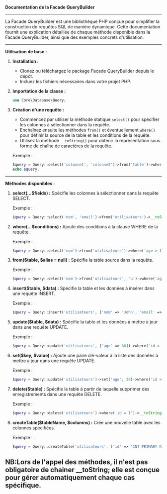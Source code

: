 **Documentation de la Facade QueryBuilder**

---

La Facade QueryBuilder est une bibliothèque PHP conçue pour simplifier la construction de requêtes SQL de manière dynamique. Cette documentation fournit une explication détaillée de chaque méthode disponible dans la Facade QueryBuilder, ainsi que des exemples concrets d'utilisation.

---

**Utilisation de base :**

1. **Installation :**
   - Clonez ou téléchargez le package Facade QueryBuilder depuis le dépôt.
   - Incluez les fichiers nécessaires dans votre projet PHP.

2. **Importation de la classe :**
   ```php
   use Core\Database\Query;
   ```

3. **Création d'une requête :**
   - Commencez par utiliser la méthode statique `select()` pour spécifier les colonnes à sélectionner dans la requête.
   - Enchaînez ensuite les méthodes `from()` et éventuellement `where()` pour définir la source de la table et les conditions de la requête.
   - Utilisez la méthode `__toString()` pour obtenir la représentation sous forme de chaîne de caractères de la requête.

   Exemple :
   ```php
   $query = Query::select('colonne1', 'colonne2')->from('table')->where('condition')->__toString();
   echo $query;
   ```

---

**Méthodes disponibles :**

1. **select(...$fields) :** Spécifie les colonnes à sélectionner dans la requête SELECT.

   Exemple :
   ```php
   $query = Query::select('nom', 'email')->from('utilisateurs')->__toString();
   ```

2. **where(...$conditions) :** Ajoute des conditions à la clause WHERE de la requête.

   Exemple :
   ```php
   $query = Query::select('nom')->from('utilisateurs')->where('age > 18', 'sexe = "Femme"')->__toString();
   ```

3. **from($table, $alias = null) :** Spécifie la table source dans la requête.

   Exemple :
   ```php
   $query = Query::select('nom')->from('utilisateurs', 'u')->where('age > 18')->__toString();
   ```

4. **insert($table, $data) :** Spécifie la table et les données à insérer dans une requête INSERT.

   Exemple :
   ```php
   $query = Query::insert('utilisateurs', ['nom' => 'John', 'email' => 'john@example.com']).__toString();
   ```

5. **update($table, $data) :** Spécifie la table et les données à mettre à jour dans une requête UPDATE.

   Exemple :
   ```php
   $query = Query::update('utilisateurs', ['age' => 30])->where('id = 1')->__toString();
   ```

6. **set($key, $value) :** Ajoute une paire clé-valeur à la liste des données à mettre à jour dans une requête UPDATE.

   Exemple :
   ```php
   $query = Query::update('utilisateurs')->set('age', 30)->where('id = 1')->__toString();
   ```

7. **delete($table) :** Spécifie la table à partir de laquelle supprimer des enregistrements dans une requête DELETE.

   Exemple :
   ```php
   $query = Query::delete('utilisateurs')->where('id = 1')->__toString();
   ```

8. **createTable($tableName, $columns) :** Crée une nouvelle table avec les colonnes spécifiées.

   Exemple :
   ```php
   $query = Query::createTable('utilisateurs', ['id' => 'INT PRIMARY KEY', 'nom' => 'VARCHAR(255)', 'email' => 'VARCHAR(255)'])->__toString();
   ```

NB:Lors de l'appel des méthodes, il n'est pas obligatoire de chainer __toString; elle est conçue pour gérer automatiquement chaque cas spécifique.
---
 